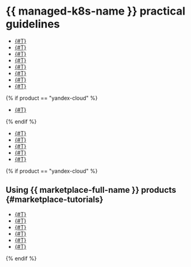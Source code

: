 # {{ managed-k8s-name }} practical guidelines

* [{#T}](new-kubernetes-project.md)
* [{#T}](container-registry.md)
* [{#T}](running-pod-gpu.md)
* [{#T}](ingress-cert-manager.md)
* [{#T}](nginx-ingress-certificate-manager.md)
* [{#T}](backup.md)
* [{#T}](autoscaling.md)
* [{#T}](vpa-autoscaling.md)

{% if product == "yandex-cloud" %}

* [{#T}](load-testing-grpc-autoscaling.md)

{% endif %}

* [{#T}](pvc-snapshot-restore.md)
* [{#T}](custom-dns.md)
* [{#T}](dns-autoscaler.md)
* [{#T}](node-local-dns.md)
* [{#T}](gitlab-containers.md)

{% if product == "yandex-cloud" %}

## Using {{ marketplace-full-name }} products {#marketplace-tutorials}

* [{#T}](marketplace/argo-cd.md)
* [{#T}](marketplace/crossplane.md)
* [{#T}](kubernetes-lockbox-secrets.md)
* [{#T}](fluent-bit-logging.md)
* [{#T}](alb-ingress-controller.md)
* [{#T}](marketplace/jaeger-over-ydb.md)

{% endif %}
